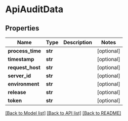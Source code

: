 # ApiAuditData

## Properties
Name | Type | Description | Notes
------------ | ------------- | ------------- | -------------
**process_time** | **str** |  | [optional] 
**timestamp** | **str** |  | [optional] 
**request_host** | **str** |  | [optional] 
**server_id** | **str** |  | [optional] 
**environment** | **str** |  | [optional] 
**release** | **str** |  | [optional] 
**token** | **str** |  | [optional] 

[[Back to Model list]](../README.md#documentation-for-models) [[Back to API list]](../README.md#documentation-for-api-endpoints) [[Back to README]](../README.md)


